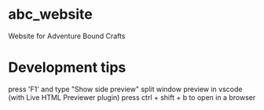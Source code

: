 # abc_website
Website for Adventure Bound Crafts

# Development tips
press 'F1' and type "Show side preview" split window preview in vscode (with Live HTML Previewer plugin)
press ctrl + shift + b to open in a browser